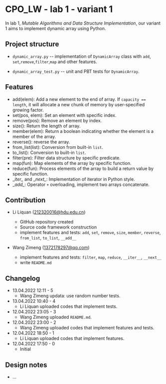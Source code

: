 # CPO_LW - lab 1 - variant 1

In lab 1, *Mutable Algorithms and Data Structure Implementation*, our
variant 1 aims to implement dynamic array using Python.

## Project structure

- `dynamic_array.py` -- implementation of `DynamicArray` class with `add`,
 `set`,`remove`,`filter`,`map` and other features.

- `dynamic_array_test.py` -- unit and PBT tests for `DynamicArray`.

## Features

- add(elem): Add a new element to the end of array. If `capacity == length`,
 it will allocate a new chunk of memory by user-specified growing factor.
- set(pos, elem): Set an element with specific index.
- remove(pos): Remove an element by index.
- size(): Return the length of array.
- member(elem): Return a boolean indicating whether the element is a member
 of the array.
- reverse(): reverse the array.
- from_list(list): Conversion from built-in `list`.
- to_list(): Conversion to built-in `list`.
- filter(pre): Filter data structure by specific predicate.
- map(fun): Map elements of the array by specific function.
- reduce(fun): Process elements of the array to build a return value by
 specific function.
- \__iter\__ and \__next\__: Implementation of iterator in Python style.
- \__add\__: Operator `+` overloading, implement two arrays concatenate.

## Contribution

- Li Liquan (212320016@hdu.edu.cn)
  - GitHub repository created
  - Source code framework construction
  - implement features and tests: `add`, `set`, `remove`, `size`, `member`,
  `reverse`, `from_list`, `to_list`, `__add__`

- Wang Zimeng (1372178297@qq.com)
  - implement features and tests: `filter`, `map`, `reduce`, `__iter__`, `__next__`
  - write `README.md`

## Changelog

- 13.04.2022 12:11 - 5
  - Wang Zimeng updata: use random number tests.
- 13.04.2022 10:40 - 4
  - Li Liquan uploaded codes that implement tests.
- 12.04.2022 23:05 - 3
  - Wang Zimeng uploaded `README.md`.
- 12.04.2022 23:00 - 2
  - Wang Zimeng uploaded codes that implement features and tests.
- 12.04.2022 18:50 - 1
  - Li Liquan uploaded codes that implement features.
- 12.04.2022 17:50 - 0
  - Initial

## Design notes

- ...
